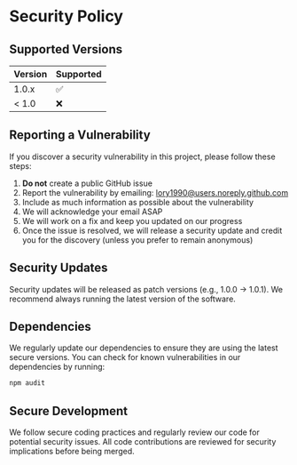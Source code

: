 # Security Policy

## Supported Versions

| Version | Supported          |
| ------- | ------------------ |
| 1.0.x   | :white_check_mark: |
| < 1.0   | :x:                |

## Reporting a Vulnerability

If you discover a security vulnerability in this project, please follow these steps:

1. **Do not** create a public GitHub issue
2. Report the vulnerability by emailing: [lory1990@users.noreply.github.com](mailto:lory1990@users.noreply.github.com)
3. Include as much information as possible about the vulnerability
4. We will acknowledge your email ASAP
5. We will work on a fix and keep you updated on our progress
6. Once the issue is resolved, we will release a security update and credit you for the discovery (unless you prefer to remain anonymous)

## Security Updates

Security updates will be released as patch versions (e.g., 1.0.0 → 1.0.1). We recommend always running the latest version of the software.

## Dependencies

We regularly update our dependencies to ensure they are using the latest secure versions. You can check for known vulnerabilities in our dependencies by running:

```bash
npm audit
```

## Secure Development

We follow secure coding practices and regularly review our code for potential security issues. All code contributions are reviewed for security implications before being merged.
